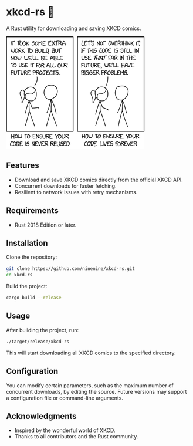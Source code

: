 # xkcd-rs 🚀

A Rust utility for downloading and saving XKCD comics.

![XKCD Logo](code_lifespan.png)

## Features

- Download and save XKCD comics directly from the official XKCD API.
- Concurrent downloads for faster fetching.
- Resilient to network issues with retry mechanisms.

## Requirements

- Rust 2018 Edition or later.

## Installation

Clone the repository:

```bash
git clone https://github.com/ninenine/xkcd-rs.git
cd xkcd-rs
```

Build the project:

```bash
cargo build --release
```

## Usage

After building the project, run:

```bash
./target/release/xkcd-rs
```

This will start downloading all XKCD comics to the specified directory.

## Configuration

You can modify certain parameters, such as the maximum number of concurrent downloads, by editing the source. Future versions may support a configuration file or command-line arguments.

## Acknowledgments

- Inspired by the wonderful world of [XKCD](https://xkcd.com/).
- Thanks to all contributors and the Rust community.
